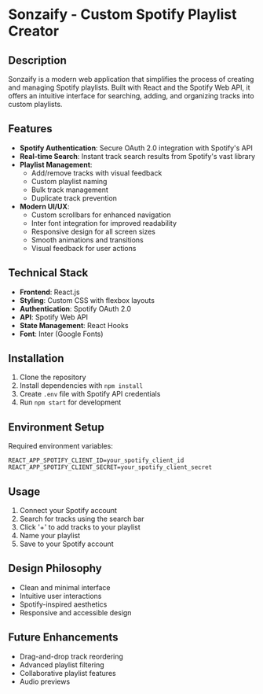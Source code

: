 # Sonzaify - Custom Spotify Playlist Creator

## Description

Sonzaify is a modern web application that simplifies the process of creating and managing Spotify playlists. Built with React and the Spotify Web API, it offers an intuitive interface for searching, adding, and organizing tracks into custom playlists.

## Features

- **Spotify Authentication**: Secure OAuth 2.0 integration with Spotify's API
- **Real-time Search**: Instant track search results from Spotify's vast library
- **Playlist Management**:
  - Add/remove tracks with visual feedback
  - Custom playlist naming
  - Bulk track management
  - Duplicate track prevention
- **Modern UI/UX**:
  - Custom scrollbars for enhanced navigation
  - Inter font integration for improved readability
  - Responsive design for all screen sizes
  - Smooth animations and transitions
  - Visual feedback for user actions

## Technical Stack

- **Frontend**: React.js
- **Styling**: Custom CSS with flexbox layouts
- **Authentication**: Spotify OAuth 2.0
- **API**: Spotify Web API
- **State Management**: React Hooks
- **Font**: Inter (Google Fonts)

## Installation

1. Clone the repository
2. Install dependencies with `npm install`
3. Create `.env` file with Spotify API credentials
4. Run `npm start` for development

## Environment Setup

Required environment variables:

```properties
REACT_APP_SPOTIFY_CLIENT_ID=your_spotify_client_id
REACT_APP_SPOTIFY_CLIENT_SECRET=your_spotify_client_secret
```

## Usage

1. Connect your Spotify account
2. Search for tracks using the search bar
3. Click '+' to add tracks to your playlist
4. Name your playlist
5. Save to your Spotify account

## Design Philosophy

- Clean and minimal interface
- Intuitive user interactions
- Spotify-inspired aesthetics
- Responsive and accessible design

## Future Enhancements

- Drag-and-drop track reordering
- Advanced playlist filtering
- Collaborative playlist features
- Audio previews

